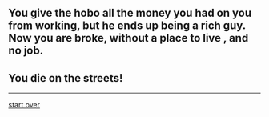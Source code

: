 ## You give the hobo all the money you had on you from working, but he ends up being a rich guy. Now you are broke, without a place to live , and no job.  
## You **die on the streets!**
---  
[start over](start.md)
